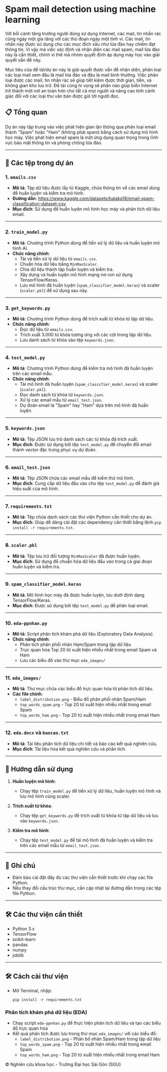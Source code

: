 # Spam mail detection using machine learning
Với bối cảnh tăng trưởng người dùng sử dụng Internet, các mail, tin nhắn rác cũng ngày một gia tăng với các thủ đoạn ngày một tinh vi. Các mail, tin nhắn này được sử dụng cho các mục đích xấu như lừa đảo hay chiếm đạt thông tin. Vì vậy mà việc xác định và nhận diện các mail spam, mail lừa đảo này là cần thiết, chính vì thế mà nhóm quyết định áp dụng máy học vào giải quyết vấn đề này.

Mục tiêu của đề tài/dự án này là giải quyết được vấn đề nhận diện, phân loại các loại mail xem đâu là mail lừa đảo và đâu là mail bình thường. Việc phân loại được các mail, tin nhắn rác sẽ giúp tiết kiệm được thời gian, tiền, và không gian kho lưu trữ. Đề tài cũng hi vọng sẽ phần nào giúp biến Internet trở thành một nơi an toàn hơn cho tất cả mọi người và nâng cao tính cảnh giác đối với các loại thư văn bản được gửi tới người đọc.

## 📋 Tổng quan
Dự án này tập trung vào việc phát hiện gian lận thông qua phân loại email thành "Spam" hoặc "Ham" (không phải spam) bằng cách sử dụng mô hình học máy. Việc phát hiện email spam là một ứng dụng quan trọng trong lĩnh vực bảo mật thông tin và phòng chống lừa đảo.

---

## 📂 Các tệp trong dự án

### 1. **`emails.csv`**
- **Mô tả**: Tập dữ liệu được lấy từ Kaggle, chứa thông tin về các email dùng để huấn luyện và kiểm tra mô hình.
- **Đường dẫn**: https://www.kaggle.com/datasets/balaka18/email-spam-classification-dataset-csv
- **Mục đích**: Sử dụng để huấn luyện mô hình học máy và phân tích dữ liệu email.

---

### 2. **`train_model.py`**
- **Mô tả**: Chương trình Python dùng để tiền xử lý dữ liệu và huấn luyện mô hình AI.
- **Chức năng chính**:
  - Tải và tiền xử lý dữ liệu từ `emails.csv`.
  - Chuẩn hóa dữ liệu bằng `MinMaxScaler`.
  - Chia dữ liệu thành tập huấn luyện và kiểm tra.
  - Xây dựng và huấn luyện mô hình mạng nơ-ron sử dụng TensorFlow/Keras.
  - Lưu mô hình đã huấn luyện (`spam_classifier_model.keras`) và scaler (`scaler.pkl`) để sử dụng sau này.

---

### 3. **`get_keywords.py`**
- **Mô tả**: Chương trình Python dùng để trích xuất từ khóa từ tập dữ liệu.
- **Chức năng chính**:
  - Đọc dữ liệu từ `emails.csv`.
  - Trích xuất 3.000 từ khóa tương ứng với các cột trong tập dữ liệu.
  - Lưu danh sách từ khóa vào tệp `keywords.json`.

---

### 4. **`test_model.py`**
- **Mô tả**: Chương trình Python dùng để kiểm tra mô hình đã huấn luyện trên các email mẫu.
- **Chức năng chính**:
  - Tải mô hình đã huấn luyện (`spam_classifier_model.keras`) và scaler (`scaler.pkl`).
  - Đọc danh sách từ khóa từ `keywords.json`.
  - Xử lý các email mẫu từ `email_test.json`.
  - Dự đoán email là "Spam" hay "Ham" dựa trên mô hình đã huấn luyện.

---

### 5. **`keywords.json`**
- **Mô tả**: Tệp JSON lưu trữ danh sách các từ khóa đã trích xuất.
- **Mục đích**: Được sử dụng bởi tệp `test_model.py` để chuyển đổi email thành vector đặc trưng phục vụ dự đoán.

---

### 6. **`email_test.json`**
- **Mô tả**: Tệp JSON chứa các email mẫu để kiểm thử mô hình.
- **Mục đích**: Cung cấp dữ liệu đầu vào cho tệp `test_model.py` để đánh giá hiệu suất của mô hình.

---

### 7. **`requirements.txt`**
- **Mô tả**: Tệp chứa danh sách các thư viện Python cần thiết cho dự án.
- **Mục đích**: Giúp dễ dàng cài đặt các dependency cần thiết bằng lệnh `pip install -r requirements.txt`.

---

### 8. **`scaler.pkl`**
- **Mô tả**: Tệp lưu trữ đối tượng `MinMaxScaler` đã được huấn luyện.
- **Mục đích**: Sử dụng để chuẩn hóa dữ liệu đầu vào trong cả giai đoạn huấn luyện và kiểm tra.

---

### 9. **`spam_classifier_model.keras`**
- **Mô tả**: Mô hình học máy đã được huấn luyện, lưu dưới định dạng TensorFlow/Keras.
- **Mục đích**: Được sử dụng bởi tệp `test_model.py` để phân loại email.

---

### 10. **`eda-ppnhan.py`**
- **Mô tả**: Script phân tích khám phá dữ liệu (Exploratory Data Analysis).
- **Chức năng chính**:
  - Phân tích phân phối nhãn Ham/Spam trong tập dữ liệu
  - Trực quan hóa Top 20 từ xuất hiện nhiều nhất trong email Spam và Ham
  - Lưu các biểu đồ vào thư mục `eda_images/`

---

### 11. **`eda_images/`**
- **Mô tả**: Thư mục chứa các biểu đồ trực quan hóa từ phân tích dữ liệu.
- **Các file chính**:
  - `label_distribution.png` - Biểu đồ phân phối nhãn Spam/Ham
  - `top_words_spam.png` - Top 20 từ xuất hiện nhiều nhất trong email Spam
  - `top_words_ham.png` - Top 20 từ xuất hiện nhiều nhất trong email Ham

---

### 12. **`eda.docx`** và **`baocao.txt`**
- **Mô tả**: Tài liệu phân tích dữ liệu chi tiết và báo cáo kết quả nghiên cứu.
- **Mục đích**: Tài liệu hóa kết quả nghiên cứu và phân tích.

---

## 🚀 Hướng dẫn sử dụng

1. **Huấn luyện mô hình**:
   - Chạy tệp `train_model.py` để tiền xử lý dữ liệu, huấn luyện mô hình và lưu mô hình cùng scaler.

2. **Trích xuất từ khóa**:
   - Chạy tệp `get_keywords.py` để trích xuất từ khóa từ tập dữ liệu và lưu vào `keywords.json`.

3. **Kiểm tra mô hình**:
   - Chạy tệp `test_model.py` để tải mô hình đã huấn luyện và kiểm tra trên các email mẫu từ `email_test.json`.

---

## 📄 Ghi chú
- Đảm bảo cài đặt đầy đủ các thư viện cần thiết trước khi chạy các file Python.
- Nếu thay đổi cấu trúc thư mục, cần cập nhật lại đường dẫn trong các tệp file Python.

---

## 🛠️ Các thư viện cần thiết
- Python 3.x
- TensorFlow
- scikit-learn
- pandas
- numpy
- joblib

---

## 🛠️ Cách cài thư viện
- Mở Terminal, nhập:
  ```
  pip install -r requirements.txt
  ```
  
### Phân tích khám phá dữ liệu (EDA)
- Chạy script `eda-ppnhan.py` để thực hiện phân tích dữ liệu và tạo các biểu đồ trực quan hóa
- Kết quả phân tích được lưu trong thư mục `eda_images/` với các biểu đồ:
  - `label_distribution.png` - Phân bố nhãn Spam/Ham trong tập dữ liệu
  - `top_words_spam.png` - Top 20 từ xuất hiện nhiều nhất trong email Spam
  - `top_words_ham.png` - Top 20 từ xuất hiện nhiều nhất trong email Ham



© Nghiên cứu khoa học - Trường Đại học Sài Gòn (SGU)
